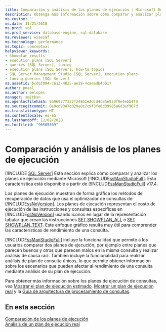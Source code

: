 ```yaml
---
title: Comparación y análisis de los planes de ejecución | Microsoft Docs
description: Obtenga más información sobre cómo comparar y analizar planes de ejecución mediante el uso de SQL Server Management Studio. Los planes de ejecución muestran métodos de recuperación de datos del optimizador de consultas.
ms.custom: ''
ms.date: 11/21/2018
ms.prod: sql
ms.prod_service: database-engine, sql-database
ms.reviewer: wiassaf
ms.technology: performance
ms.topic: conceptual
helpviewer_keywords:
- Showplan results
- execution plans [SQL Server]
- queries [SQL Server], tuning
- execution plans [SQL Server], how-to topics
- SQL Server Management Studio [SQL Server], execution plans
- tuning queries [SQL Server]
ms.assetid: bcd6f094-c613-4835-ae19-4caaadb4bb17
author: pmasl
ms.author: pelopes
manager: amitban
ms.openlocfilehash: 9a969277322f24861e2dcd4c85e92df9e4ebb4f0
ms.sourcegitcommit: 0e0cd9347c029e0c7c9f3fe6d39985a6d3af967d
ms.translationtype: HT
ms.contentlocale: es-ES
ms.lasthandoff: 12/02/2020
ms.locfileid: "96505369"
---
```

# <a name="compare-and-analyze-execution-plans"></a>Comparación y análisis de los planes de ejecución
 [!INCLUDE [SQL Server](../../includes/applies-to-version/sqlserver.md)]
Esta sección explica cómo comparar y analizar los planes de ejecución mediante Microsoft [!INCLUDE[ssManStudioFull](../../includes/ssmanstudiofull-md.md)]. Esta característica está disponible a partir de [!INCLUDE[ssManStudioFull](../../includes/ssmanstudiofull-md.md)] v17.4.  
  
Los planes de ejecución muestran de forma gráfica los métodos de recuperación de datos que usa el optimizador de consultas de [!INCLUDE[ssNoVersion](../../includes/ssnoversion-md.md)]. Los planes de ejecución representan el costo de ejecución de las instrucciones y consultas específicas en [!INCLUDE[ssNoVersion](../../includes/ssnoversion-md.md)] usando iconos en lugar de la representación tabular que crean las instrucciones [SET SHOWPLAN_ALL](../../t-sql/statements/set-showplan-all-transact-sql.md) o [SET SHOWPLAN_TEXT](../../t-sql/statements/set-showplan-text-transact-sql.md). Este enfoque gráfico resulta muy útil para comprender las características de rendimiento de una consulta. 

[!INCLUDE[ssManStudioFull](../../includes/ssmanstudiofull-md.md)] incluye la funcionalidad que permite a los usuarios comparar dos planes de ejecución, por ejemplo entre planes que parecen buenos y otros que parecen malos en la misma consulta y realizar análisis de causa raíz. También incluye la funcionalidad para realizar análisis de plan de consulta únicos, lo que permite obtener información sobre los escenarios que pueden afectar al rendimiento de una consulta mediante análisis de su plan de ejecución.

Para obtener más información sobre los planes de ejecución de consultas, vea [Mostrar el plan de ejecución estimado](../../relational-databases/performance/display-the-estimated-execution-plan.md), [Mostrar un plan de ejecución real](../../relational-databases/performance/display-an-actual-execution-plan.md) y la [Guía de arquitectura de procesamiento de consultas](../../relational-databases/query-processing-architecture-guide.md).
  
## <a name="in-this-section"></a>En esta sección  
[Comparación de los planes de ejecución](../../relational-databases/performance/display-the-estimated-execution-plan.md)     
[Análisis de un plan de ejecución real](../../relational-databases/performance/display-an-actual-execution-plan.md)      
  
